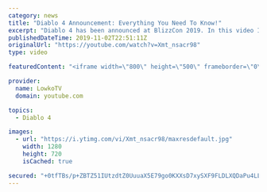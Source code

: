 ```yaml
---
category: news
title: "Diablo 4 Announcement: Everything You Need To Know!"
excerpt: "Diablo 4 has been announced at BlizzCon 2019. In this video I go over everything you need to know about this upcoming Blizzard Entertainment game."
publishedDateTime: 2019-11-02T22:51:11Z
originalUrl: "https://youtube.com/watch?v=Xmt_nsacr98"
type: video

featuredContent: "<iframe width=\"800\" height=\"500\" frameborder=\"0\" src=\"https://www.youtube.com/embed/Xmt_nsacr98\" allow=\"accelerometer; autoplay; encrypted-media; gyroscope; picture-in-picture\" allowfullscreen></iframe>"

provider:
  name: LowkoTV
  domain: youtube.com

topics:
  - Diablo 4

images:
  - url: "https://i.ytimg.com/vi/Xmt_nsacr98/maxresdefault.jpg"
    width: 1280
    height: 720
    isCached: true

secured: "+0tfTBs/p+ZBTZ51IUtzdtZ0UuuaX5E79go0KXXsD7xySXF9FLDLXQDaPu4LLij/IeHBrot6WbQv5J15qDIBjPKrlWs7PYdsZt4yqtPwJVOG/PHgb3Z2YP3LcWTeY06c9TpYVQTQzuovYIq0vp+SLZZ7WxkeOBiAghrg9L6pyCQJfsP9j2f2y66oSRLEhXJzu64NFn3c4GsEqrRu5buExPHltA4OMrf+TpGysxNn3UDmR9OA+HUrqo2ugPWVQ+koxIN3Bo5RzstBJWEMV3XUcZXprYsdsaC9lMbn4BY14bFk6LgzcuJ7PqgzAy9O5S62XV7b7GGwi5yp+UXpjqtrfvpw/o4jaVyyqsi818lIoQvwedCxGQKic8+gU36s5oNMZyG9heJZV5kSoL38+RR4vVOPtfqHSMwcBnQSGFd5PW7P9R+JcQu1PrlOpyV/umrQ;xaUb5Y8g0Fm39Z1UzyBHoA=="
---
```


